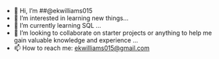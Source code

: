 - 👋 Hi, I’m ##@ekwilliams015
- 👀 I’m interested in learning new things...
- 🌱 I’m currently learning SQL ...
- 💞️ I’m looking to collaborate on starter projects or anything to help me gain valuable knowledge and experience ...
- 📫 How to reach me: ekwilliams015@gmail.com 

<!---
ekwilliams015/ekwilliams015 is a ✨ special ✨ repository because its `README.md` (this file) appears on your GitHub profile.
You can click the Preview link to take a look at your changes.
--->
